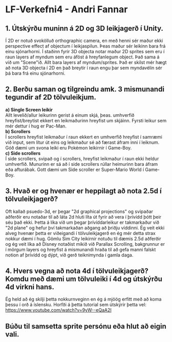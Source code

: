 # LF-Verkefni4 - Andri Fannar  
## 1. Útskýrðu muninn á 2D og 3D leikjagerð í Unity.  
Í 2D er notuð svokölluð orthographic camera, en með henni sér maður ekki perspective effect af objectum í leikjaspilun. Þeas maður sér leikinn bara frá einu sjónarhorni. Í staðinn fyrir 3D objecta notar maður 2D sprites sem eru í raun layers af myndum sem eru áföst á hreyfanlegum object. Það sama á við um "Scene"ið. Allt bara layers af myndum/sprites. Það er skilst mér hægt að nota 3D objecta í 2D en það breytir í raun engu þar sem myndavélin sér þá bara frá einu sjónarhorni.  
## 2. Berðu saman og tilgreindu amk. 3 mismunandi tegundir af 2D tölvuleikjum.  
**a) Single Screen leikir**  
Allt levelið/allur leikurinn gerist á einum skjá, þeas. umhverfið hreyfist/breytist ekkert en leikmaðurinn hreyfist um skjáinn. Fyrsti leikur sem mér dettur í hug er Pac-Man.  
**b) Scrollers**  
Í scrollers hreyfist leikmaður í raun ekkert en umhverfið hreyfist í samræmi við input, sem lítur út eins og leikmaður sé að færast áfram inni í leiknum. Góð dæmi um svona leiki eru Pokémon leikirnir í Game-Boy.  
**c) Side scrollers**  
Í side scrollers, svipað og í scrollers, hreyfist leikmaður í raun ekki heldur umhverfið. Munurinn er sá að í side scrollers rúllar heimurinn bara áfram eða afturábak. Gott dæmi um Side scroller er Super-Mario World í Game-Boy.  
## 3. Hvað er og hvenær er heppilagt að nota 2.5d í tölvuleikjagerð?  
Oft kallað psuedo-3d, er þegar "2d graphical projections" og svipaðar aðferðir eru notaðar til að láta 2d hluti líta út fyrir að vera í þrívídd þótt þeir séu það ekki. Þetta á líka við um þegar þrívíddarleikur er takmarkaður við "2d plane" og hefur því takmarkaðan aðgang að þriðju víddinni. Ég veit ekki alveg hvenær þetta er viðeigandi í tölvuleikjagerð en ég mér detta strax nokkur dæmi í hug. Gömlu Sim City leikirnir notuðu til dæmis 2.5d aðferðir og ég veit líka að Disney notaðist mikið við Parallax Scrolling, bakgrunnur er í mörgum layers og hreyfist á mismunandi hraða til að gefa manni falskt notion af þrívídd og dýpt, við gerð teiknimynda í gamla daga.  
## 4. Hvers vegna að nota 4d í tölvuleikjagerð? Komdu með dæmi um tölvuleiki í 4d og útskýrðu 4d virkni hans.  
Ég held að ég skilji þetta nokkurnveginn en ég á mjöög erfitt með að koma þessu í orð á íslensku.  Horfði á þetta tutorial sem útskýrir þetta vel:
https://www.youtube.com/watch?v=9yW--eQaA2I  
## Búðu til samsetta sprite persónu eða hlut að eigin vali.  

